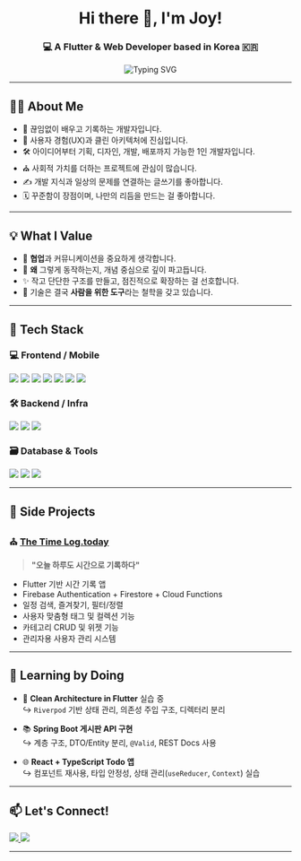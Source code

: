<h1 align="center">Hi there 👋, I'm Joy!</h1>
<h3 align="center">💻 A Flutter & Web Developer based in Korea 🇰🇷</h3>

<p align="center">
  <img src="https://readme-typing-svg.demolab.com?font=Fira+Code&weight=500&size=18&pause=1000&color=00BFFF&center=true&vCenter=true&width=435&lines=Passionate+about+clean+code+and+UX;Building+apps+that+inspire+people;Let's+build+with+purpose+%F0%9F%92%A1" alt="Typing SVG" />
</p>

---

## 👨‍💻 About Me

- 🌱 끊임없이 배우고 기록하는 개발자입니다.
- 🌼 사용자 경험(UX)과 클린 아키텍처에 진심입니다.
- 🛠 아이디어부터 기획, 디자인, 개발, 배포까지 가능한 1인 개발자입니다.
- ⛪ 사회적 가치를 더하는 프로젝트에 관심이 많습니다.
- ✍️ 개발 지식과 일상의 문제를 연결하는 글쓰기를 좋아합니다.
- 🗓️ 꾸준함이 장점이며, 나만의 리듬을 만드는 걸 좋아합니다.


---

## 💡 What I Value

- 🤝 **협업**과 커뮤니케이션을 중요하게 생각합니다.
- 🧠 **왜** 그렇게 동작하는지, 개념 중심으로 깊이 파고듭니다.
- ✨ 작고 단단한 구조를 만들고, 점진적으로 확장하는 걸 선호합니다.
- 🧭 기술은 결국 **사람을 위한 도구**라는 철학을 갖고 있습니다.

---

## 🧰 Tech Stack

### 💻 Frontend / Mobile
<p>
  <img src="https://img.shields.io/badge/Flutter-02569B?style=flat&logo=flutter&logoColor=white"/>
  <img src="https://img.shields.io/badge/Dart-0175C2?style=flat&logo=dart&logoColor=white"/>
  <img src="https://img.shields.io/badge/React-61DAFB?style=flat&logo=react&logoColor=black"/>
  <img src="https://img.shields.io/badge/TypeScript-3178C6?style=flat&logo=typescript&logoColor=white"/>
  <img src="https://img.shields.io/badge/JavaScript-F7DF1E?style=flat&logo=javascript&logoColor=black"/>
  <img src="https://img.shields.io/badge/HTML5-E34F26?style=flat&logo=html5&logoColor=white"/>
  <img src="https://img.shields.io/badge/CSS3-1572B6?style=flat&logo=css3&logoColor=white"/>
</p>

### 🛠 Backend / Infra
<p>
  <img src="https://img.shields.io/badge/Node.js-339933?style=flat&logo=node.js&logoColor=white"/>
  <img src="https://img.shields.io/badge/Spring Boot-6DB33F?style=flat&logo=springboot&logoColor=white"/>
  <img src="https://img.shields.io/badge/Kotlin-7F52FF?style=flat&logo=kotlin&logoColor=white"/>
</p>

### 🗃️ Database & Tools
<p>
  <img src="https://img.shields.io/badge/Firebase-FFCA28?style=flat&logo=firebase&logoColor=black"/>
  <img src="https://img.shields.io/badge/PostgreSQL-4169E1?style=flat&logo=postgresql&logoColor=white"/>
  <img src="https://img.shields.io/badge/GitHub Actions-2088FF?style=flat&logo=githubactions&logoColor=white"/>
</p>

---

## 📌 Side Projects

### ⛪ [The Time Log.today](https://thetimelog.today)
> **"오늘 하루도 시간으로 기록하다"**  

- Flutter 기반 시간 기록 앱  
- Firebase Authentication + Firestore + Cloud Functions  
- 일정 검색, 즐겨찾기, 필터/정렬  
- 사용자 맞춤형 태그 및 컬렉션 기능  
- 카테고리 CRUD 및 위젯 기능  
- 관리자용 사용자 관리 시스템

---

## 📘 Learning by Doing
- 🔧 **Clean Architecture in Flutter** 실습 중  
  ↪ `Riverpod` 기반 상태 관리, 의존성 주입 구조, 디렉터리 분리
  
- 📚 **Spring Boot 게시판 API 구현**  
  ↪ 계층 구조, DTO/Entity 분리, `@Valid`, REST Docs 사용
  
- 🌐 **React + TypeScript Todo 앱**  
  ↪ 컴포넌트 재사용, 타입 안정성, 상태 관리(`useReducer`, `Context`) 실습  

---

## 📫 Let's Connect!

<p>
  <a href="mailto:comely1515@gmail.com">
    <img src="https://img.shields.io/badge/Email-comely1515@gmail.com-D14836?style=flat&logo=gmail&logoColor=white"/>
  </a>
  <a href="https://velog.io/@comely_15/posts" target="_blank">
    <img src="https://img.shields.io/badge/Velog-Blog-20C997?style=flat&logo=velog&logoColor=white"/>
  </a>
</p>

---

